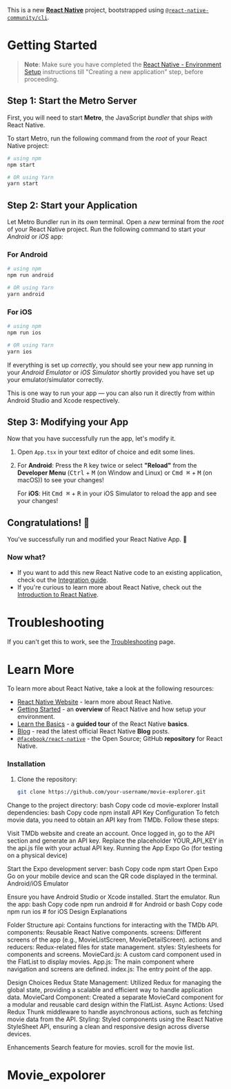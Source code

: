 This is a new [**React Native**](https://reactnative.dev) project, bootstrapped using [`@react-native-community/cli`](https://github.com/react-native-community/cli).

# Getting Started

>**Note**: Make sure you have completed the [React Native - Environment Setup](https://reactnative.dev/docs/environment-setup) instructions till "Creating a new application" step, before proceeding.

## Step 1: Start the Metro Server

First, you will need to start **Metro**, the JavaScript _bundler_ that ships _with_ React Native.

To start Metro, run the following command from the _root_ of your React Native project:

```bash
# using npm
npm start

# OR using Yarn
yarn start
```

## Step 2: Start your Application

Let Metro Bundler run in its _own_ terminal. Open a _new_ terminal from the _root_ of your React Native project. Run the following command to start your _Android_ or _iOS_ app:

### For Android

```bash
# using npm
npm run android

# OR using Yarn
yarn android
```

### For iOS

```bash
# using npm
npm run ios

# OR using Yarn
yarn ios
```

If everything is set up _correctly_, you should see your new app running in your _Android Emulator_ or _iOS Simulator_ shortly provided you have set up your emulator/simulator correctly.

This is one way to run your app — you can also run it directly from within Android Studio and Xcode respectively.

## Step 3: Modifying your App

Now that you have successfully run the app, let's modify it.

1. Open `App.tsx` in your text editor of choice and edit some lines.
2. For **Android**: Press the <kbd>R</kbd> key twice or select **"Reload"** from the **Developer Menu** (<kbd>Ctrl</kbd> + <kbd>M</kbd> (on Window and Linux) or <kbd>Cmd ⌘</kbd> + <kbd>M</kbd> (on macOS)) to see your changes!

   For **iOS**: Hit <kbd>Cmd ⌘</kbd> + <kbd>R</kbd> in your iOS Simulator to reload the app and see your changes!

## Congratulations! :tada:

You've successfully run and modified your React Native App. :partying_face:

### Now what?

- If you want to add this new React Native code to an existing application, check out the [Integration guide](https://reactnative.dev/docs/integration-with-existing-apps).
- If you're curious to learn more about React Native, check out the [Introduction to React Native](https://reactnative.dev/docs/getting-started).

# Troubleshooting

If you can't get this to work, see the [Troubleshooting](https://reactnative.dev/docs/troubleshooting) page.

# Learn More

To learn more about React Native, take a look at the following resources:

- [React Native Website](https://reactnative.dev) - learn more about React Native.
- [Getting Started](https://reactnative.dev/docs/environment-setup) - an **overview** of React Native and how setup your environment.
- [Learn the Basics](https://reactnative.dev/docs/getting-started) - a **guided tour** of the React Native **basics**.
- [Blog](https://reactnative.dev/blog) - read the latest official React Native **Blog** posts.
- [`@facebook/react-native`](https://github.com/facebook/react-native) - the Open Source; GitHub **repository** for React Native.


### Installation

1. Clone the repository:

   ```bash
   git clone https://github.com/your-username/movie-explorer.git
   
Change to the project directory:
bash
Copy code
cd movie-explorer
Install dependencies:
bash
Copy code
npm install
API Key Configuration
To fetch movie data, you need to obtain an API key from TMDb. Follow these steps:

Visit TMDb website and create an account.
Once logged in, go to the API section and generate an API key.
Replace the placeholder YOUR_API_KEY in the api.js file with your actual API key.
Running the App
Expo Go (for testing on a physical device)

Start the Expo development server:
bash
Copy code
npm start
Open Expo Go on your mobile device and scan the QR code displayed in the terminal.
Android/iOS Emulator

Ensure you have Android Studio or Xcode installed.
Start the emulator.
Run the app:
bash
Copy code
npm run android  # for Android
or
bash
Copy code
npm run ios  # for iOS
Design Explanations

Folder Structure
api: Contains functions for interacting with the TMDb API.
components: Reusable React Native components.
screens: Different screens of the app (e.g., MovieListScreen, MovieDetailScreen).
actions and reducers: Redux-related files for state management.
styles: Stylesheets for components and screens.
MovieCard.js: A custom card component used in the FlatList to display movies.
App.js: The main component where navigation and screens are defined.
index.js: The entry point of the app.

Design Choices
Redux State Management: Utilized Redux for managing the global state, providing a scalable and efficient way to handle application data.
MovieCard Component: Created a separate MovieCard component for a modular and reusable card design within the FlatList.
Async Actions: Used Redux Thunk middleware to handle asynchronous actions, such as fetching movie data from the API.
Styling: Styled components using the React Native StyleSheet API, ensuring a clean and responsive design across diverse devices.


Enhancements
Search feature for movies.
scroll for the movie list.
# Movie_expolorer
